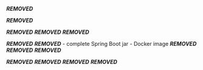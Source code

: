 
***REMOVED***

***REMOVED***

***REMOVED***
***REMOVED***
***REMOVED***

***REMOVED***
***REMOVED***
    - complete Spring Boot jar
    - Docker image
***REMOVED***
***REMOVED***
***REMOVED***

***REMOVED***
***REMOVED***
***REMOVED***
***REMOVED***

  
  
  